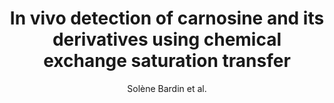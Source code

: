 ---
cat: ciel
subcat: ciclops
bestof: false
author: Solène Bardin et al.
title: In vivo detection of carnosine and its derivatives using chemical exchange saturation transfer
journal: Magnetic Resonance in Medicine
year: 2022
type: article
url: https -//onlinelibrary.wiley.com/doi/10.1002/mrm.29282
doi: 10.1002/mrm.29282
---